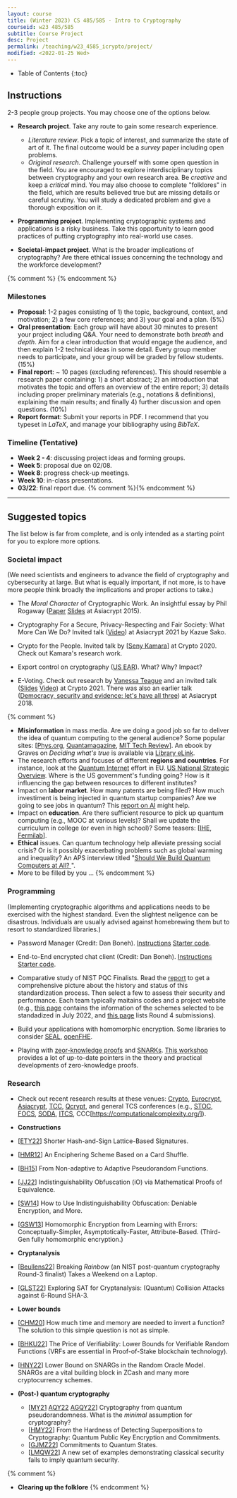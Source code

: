 ```yaml
---
layout: course
title: (Winter 2023) CS 485/585 - Intro to Cryptography
courseid: w23 485/585
subtitle: Course Project
desc: Project
permalink: /teaching/w23_4585_icrypto/project/
modified: <2022-01-25 Wed> 
---
```


* Table of Contents
{:toc}

## Instructions

2-3 people group projects. You may choose one of the options below.
* **Research project**. Take any route to gain some research
  experience.
  *  _Literature review_. Pick a topic of interest, and summarize the
state of art of it. The final outcome would be a _survey_ paper
including open problems.
  *  _Original research_. Challenge yourself with some open question
   in the field. You are encouraged to explore interdisciplinary
   topics between cryptography and your own research area. Be
   _creative_ and keep a _critical_ mind. You may also choose to
   complete "folklores" in the field, which are results believed true
   but are missing details or careful scrutiny. You will study a
   dedicated problem and give a thorough exposition on it.

*  **Programming project**. Implementing cryptographic systems and
   applications is a risky business. Take this opportunity to learn
   good practices of putting cryptography into real-world use cases.

*  **Societal-impact project**. What is the broader implications of
 cryptography? Are there ethical issues concerning the technology and
 the workforce development?
 
{% comment %} {% endcomment %}

### Milestones

*  **Proposal**: 1-2 pages consisting of 1) the topic, background,
   context, and motivation; 2) a few core references; and 3) your goal
   and a plan. (5%)
*  **Oral presentation**: Each group will have about 30 minutes to
   present your project including Q&A. Your need to demonstrate both
   _breath_ and _depth_. Aim for a clear introduction that would
   engage the audience, and then explain 1-2 technical ideas in some
   detail. Every group member needs to participate, and your group
   will be graded by fellow students. (15%)
*  **Final report**: ~ 10 pages (excluding references). This should
   resemble a research paper containing: 1) a short abstract; 2) an
   introduction that motivates the topic and offers an overview of the
   entire report; 3) details including proper preliminary materials
   (e.g., notations & definitions), explaining the main results; and
   finally 4) further discussion and open questions. (10%)
*  **Report format**: Submit your reports in PDF. I recommend that you
   typeset in _LaTeX_, and manage your bibliography using _BibTeX_.

### Timeline (Tentative)
*  **Week 2 - 4**: discussing project ideas and forming groups.
*  **Week 5**: proposal due on 02/08. 
*  **Week 8**: progress check-up meetings.
*  **Week 10**: in-class presentations. 
*  **03/22**: final report due. 
{% comment %}{% endcomment %}
------ 

## Suggested topics 

The list below is far from complete, and is only intended as a
starting point for you to explore more options. 

### Societal impact
(We need scientists and engineers to advance the field of cryptography
and cybersecurity at large. But what is equally important, if not
more, is to have more people think broadly the implications and proper
actions to take.)

* The _Moral Character_ of Cryptographic Work. An insightful essay by
Phil Rogaway
([Paper](https://www.cs.ucdavis.edu/~rogaway/papers/moral-en.pdf)
[Slides](https://www.cs.ucdavis.edu/~rogaway/papers/ac15.pdf) at
Asiacrypt 2015).

*  Cryptography For a Secure, Privacy-Respecting and Fair Society: What
More Can We Do? Invited talk
([Video](https://www.youtube.com/watch?v=23gfTFLp9Is&ab_channel=TheIACR))
at Asiacrypt 2021 by Kazue Sako.

*  Crypto for the People. Invited talk by [[Seny Kamara](https://cs.brown.edu/~seny/)] at Crypto 2020. Check out Kamara's research work. 

*  Export control on cryptography ([US
   EAR](https://www.bis.doc.gov/index.php/policy-guidance/encryption)). What?
   Why? Impact?

*  E-Voting. Check out research by [Vanessa
   Teague](https://researchers.anu.edu.au/researchers/teague-v) and an
   invited talk
   ([Slides](https://crypto.iacr.org/2021/slides/CRYPTOTeague.pdf)
   [Video](https://www.youtube.com/watch?v=GLQAf6uTExw&ab_channel=TheIACR))
   at Crypto 2021. There was also an earlier talk ([Democracy,
   security and evidence: let's have all
   three](https://asiacrypt.iacr.org/2018/files/SLIDES/WEDNESDAY/Z411/ASIACRYPT2018.pdf))
   at Asiacrypt 2018.

{% comment %} 
* **Misinformation** in mass media.  Are we doing a good job so far to
  deliver the idea of quantum computing to the general audience? Some
  popular sites: [[Phys.org](https://m.phys.org/),
  [Quantamagazine](https://www.quantamagazine.org/tag/quantum-computing/),
  [MIT Tech
  Review](https://www.technologyreview.com/topic/computing/quantum-computing/)]. An
  ebook by Graves on _Deciding what's true_ is available via [Library
  eLink](https://search.library.pdx.edu/primo-explore/fulldisplay?docid=CP71268037550001451&vid=PSU&search_scope=all&tab=default_tab&lang=en_US&context=L).
* The research efforts and focuses of different **regions and
  countries**. For instance, look at the [Quantum Internet](http://quantum-internet.team/) effort in EU. [US National Strategic Overview](https://www.whitehouse.gov/wp-content/uploads/2018/09/National-Strategic-Overview-for-Quantum-Information-Science.pdf). Where is the US government's funding going? How is it influencing the gap between resources to different institutes? 
* Impact on **labor market**. How many patents are being filed? How
  much investiment is being injected in quantum startup companies?
  Are we going to see jobs in quantum? This [report on
  AI](https://web.stanford.edu/~mww/webb_jmp.pdf) might help.
* Impact on **education**. Are there sufficient resource to pick up
  quantum computing (e.g., MOOC at various levels)? Shall we update
  the curriculum in college (or even in high school)? Some teasers:
  [[IHE](https://www.insidehighered.com/digital-learning/blogs/online-trending-now/quantum-leap-future-education), [Fermilab](https://arxiv.org/pdf/2004.07206.pdf)]. 
* **Ethical** issues. Can quantum technology help alleviate pressing
  social crisis? Or is it possibly exacerbating problems such as
  global warming and inequality? An APS interview titled "[Should We Build Quantum Computers at All?
](https://www.aps.org/publications/apsnews/202209/build-quantum.cfm)".
* More to be filled by you ...
{% endcomment %}

### Programming 

(Implementing cryptographic algorithms and applications needs to be
exercised with the highest standard. Even the slightest neligence can
be disastrous. Individuals are usually advised against homebrewing
them but to resort to standardized libraries.) 


*  Password Manager (Credit: Dan
   Boneh). [Instructions](https://crypto.stanford.edu/~dabo/courses/cs255_winter22/hw_and_proj/proj1.pdf)
   [Starter code](https://crypto.stanford.edu/~dabo/courses/cs255_winter22/hw_and_proj/proj1.zip).

*  End-to-End encrypted chat client (Credit: Dan
   Boneh). [Instructions](https://crypto.stanford.edu/~dabo/courses/cs255_winter22/hw_and_proj/proj2.pdf)
   [Starter code](https://crypto.stanford.edu/~dabo/courses/cs255_winter22/hw_and_proj/proj2.zip). 
   
*  Comparative study of NIST PQC Finalists. Read the
   [report](https://csrc.nist.gov/publications/detail/nistir/8413/final)
   to get a comprehensive picture about the history and status of this
   standardization process. Then select a few to assess their security
   and performance. Each team typically maitains codes and a project
   website (e.g., [this
   page](https://csrc.nist.gov/Projects/post-quantum-cryptography/selected-algorithms-2022)
   contains the information of the schemes selected to be standadized
   in July 2022, and [this
   page](https://csrc.nist.gov/Projects/post-quantum-cryptography/round-4-submissions)
   lists Round 4 submissions).

*  Build your applications with homomorphic encryption. Some libraries
   to consider
   [SEAL](https://www.microsoft.com/en-us/research/project/microsoft-seal/),
   [openFHE](https://www.openfhe.org/).

*   Playing with [zeor-knowledge proofs](https://zkproof.org/) and
    [SNARKs](https://z.cash/technology/zksnarks/). [This
    workshop](https://rdi.berkeley.edu/zkp-workshop-2022/) provides a
    lot of up-to-date pointers in the theory and practical
    developments of zero-knowledge proofs.


### Research 

*  Check out recent research results at these venues:
[Crypto](http://www.iacr.org/meetings/crypto/),
[Eurocrypt](https://www.iacr.org/meetings/eurocrypt/),
[Asiacrypt](https://www.iacr.org/meetings/asiacrypt/),
[TCC](https://www.iacr.org/meetings/tcc/),
[Qcrypt](https://2022.qcrypt.net/), and general TCS conferences (e.g.,
[STOC](http://acm-stoc.org/), [FOCS](http://ieee-focs.org/),
[SODA](http://www.siam.org/meetings/archives.php#SODA),
[ITCS](http://itcs-conf.org/),
CCC[https://computationalcomplexity.org/]).

*  **Constructions**
  * [[ETY22](https://eprint.iacr.org/2022/785)] Shorter Hash-and-Sign Lattice-Based Signatures. 
  *  [[HMR12](https://arxiv.org/abs/1208.1176)] An Enciphering Scheme Based on a Card Shuffle. 
  * [[BH15](https://link.springer.com/article/10.1007/s00145-013-9169-2)] From Non-adaptive to Adaptive Pseudorandom Functions. 
  * [[JJ22](https://eprint.iacr.org/2022/1430)] Indistinguishability
    Obfuscation (iO) via Mathematical Proofs of Equivalence. 
  * [[SW14](https://eprint.iacr.org/2013/454)] How to Use
    Indistinguishability Obfuscation: Deniable Encryption, and More.
  * [[GSW13](https://eprint.iacr.org/2013/340)] Homomorphic Encryption
    from Learning with Errors: Conceptually-Simpler,
    Asymptotically-Faster, Attribute-Based. (Third-Gen fully
    homomorphic encryption.)

*  **Cryptanalysis**
  * [[Beullens22](https://eprint.iacr.org/2022/214)] Breaking _Rainbow_ (an NIST post-quantum cryptography Round-3 finalist) Takes a Weekend on a Laptop. 
  * [[GLST22](https://eprint.iacr.org/2022/184)] Exploring SAT for
    Cryptanalysis: (Quantum) Collision Attacks against 6-Round SHA-3.

*  **Lower bounds**
  * [[CHM20](https://eprint.iacr.org/2020/687)] How much time and
    memory are needed to invert a function? The solution to this
    simple question is not as simple.
  * [[BHKU22](https://eprint.iacr.org/2022/762)] The Price of
    Verifiability: Lower Bounds for Verifiable Random Functions (VRFs
    are essential in Proof-of-Stake blockchain technology).
  * [[HNY22](https://eprint.iacr.org/2022/178)] Lower Bound on SNARGs
    in the Random Oracle Model. SNARGs are a vital building block in
    ZCash and many more cryptocurrency schemes. 
  
* **(Post-) quantum cryptography**
  *  [[MY21](https://arxiv.org/abs/2112.06369)
     [AQY22](https://arxiv.org/abs/2112.10020)
     [AGQY22](https://arxiv.org/abs/2211.01444)] Cryptography from
     quantum pseudorandomness. What is the _minimal_ assumption for
     cryptography?
  *  [[HMY22](https://arxiv.org/abs/2210.05978)] From the Hardness of
     Detecting Superpositions to Cryptography: Quantum Public Key
     Encryption and Commitments.
  *  [[GJMZ22](https://eprint.iacr.org/2022/1358)] Commitments to
     Quantum States.
  *  [[LMQW22](https://eprint.iacr.org/2022/869)] A new set of
     examples demonstrating classical security fails to imply quantum
     security. 

{% comment %}
* **Clearing up the folklore**
{% endcomment %}
